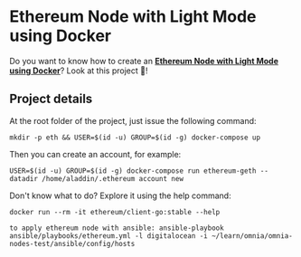 # Ethereum Node with Light Mode using Docker

Do you want to know how to create an **[Ethereum Node with Light Mode using Docker](https://www.willianantunes.com/blog/2021/12/how-to-set-up-an-ethereum-node-with-light-mode-using-docker/)**? Look at this project 👀!

## Project details

At the root folder of the project, just issue the following command:

    mkdir -p eth && USER=$(id -u) GROUP=$(id -g) docker-compose up

Then you can create an account, for example:

    USER=$(id -u) GROUP=$(id -g) docker-compose run ethereum-geth --datadir /home/aladdin/.ethereum account new

Don't know what to do? Explore it using the help command:

    docker run --rm -it ethereum/client-go:stable --help

    to apply ethereum node with ansible: ansible-playbook ansible/playbooks/ethereum.yml -l digitalocean -i ~/learn/omnia/omnia-nodes-test/ansible/config/hosts
